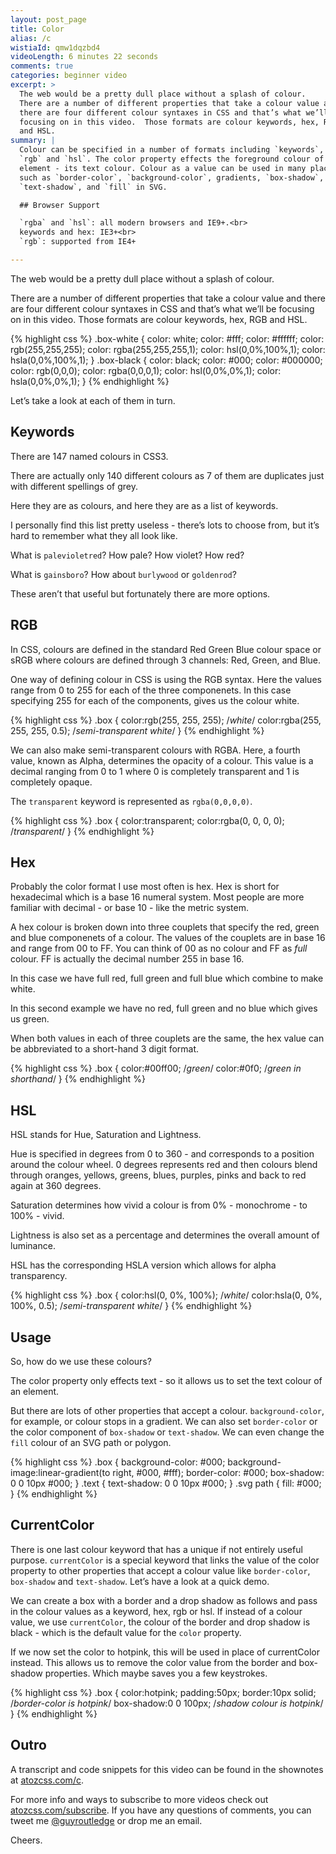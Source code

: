 ```yaml
---
layout: post_page
title: Color
alias: /c
wistiaId: qmw1dqzbd4
videoLength: 6 minutes 22 seconds
comments: true
categories: beginner video
excerpt: >
  The web would be a pretty dull place without a splash of colour.
  There are a number of different properties that take a colour value and
  there are four different colour syntaxes in CSS and that’s what we’ll be
  focusing on in this video.  Those formats are colour keywords, hex, RGB
  and HSL.
summary: |
  Colour can be specified in a number of formats including `keywords`, `hex`,
  `rgb` and `hsl`. The color property effects the foreground colour of an
  element - its text colour. Colour as a value can be used in many places
  such as `border-color`, `background-color`, gradients, `box-shadow`, 
  `text-shadow`, and `fill` in SVG.

  ## Browser Support

  `rgba` and `hsl`: all modern browsers and IE9+.<br>
  keywords and hex: IE3+<br>
  `rgb`: supported from IE4+

---
```


The web would be a pretty dull place without a splash of colour.

There are a number of different properties that take a colour value and
there are four different colour syntaxes in CSS and that’s what we’ll be
focusing on in this video.  Those formats are colour keywords, hex, RGB
and HSL.

{% highlight css %}
.box-white {
   color: white;
   color: #fff;
   color: #ffffff;
   color: rgb(255,255,255);
   color: rgba(255,255,255,1);
   color: hsl(0,0%,100%,1);
   color: hsla(0,0%,100%,1);
}
.box-black {
   color: black;
   color: #000;
   color: #000000;
   color: rgb(0,0,0);
   color: rgba(0,0,0,1);
   color: hsl(0,0%,0%,1);
   color: hsla(0,0%,0%,1);
}
{% endhighlight %}

Let’s take a look at each of them in turn.


## Keywords

There are 147 named colours in CSS3.

There are actually only 140 different colours as 7 of them are
duplicates just with different spellings of grey. 

Here they are as colours, and here they are as a list of keywords.

I personally find this list pretty useless - there’s lots to
choose from, but it’s hard to remember what they all look like.

What is `palevioletred`? How pale? How violet? How red?

What is `gainsboro`?
How about `burlywood` or `goldenrod`?

These aren’t that useful but fortunately there are more options.


## RGB

In CSS, colours are defined in the standard Red Green Blue colour space
or sRGB where colours are defined through 3 channels: Red, Green, and
Blue.

One way of defining colour in CSS is using the RGB syntax.  Here the
values range from 0 to 255 for each of the three componenets. In this case
specifying 255 for each of the components, gives us the colour white.

{% highlight css %}
.box {
	color:rgb(255, 255, 255); /*white*/
	color:rgba(255, 255, 255, 0.5); /*semi-transparent white*/
}
{% endhighlight %}

We can also make semi-transparent colours with RGBA. Here, a fourth
value, known as Alpha, determines the opacity of a colour. This value is
a decimal ranging from 0 to 1 where 0 is completely transparent and 1 is
completely opaque. 

The `transparent` keyword is represented as `rgba(0,0,0,0)`.

{% highlight css %}
.box {
	color:transparent;
	color:rgba(0, 0, 0, 0); /*transparent*/
}
{% endhighlight %}


## Hex

Probably the color format I use most often is hex. Hex is short for
hexadecimal which is a base 16 numeral system. Most people are more familiar
with decimal - or base 10 - like the metric system.

A hex colour is broken down into three couplets that specify the red,
green and blue componenets of a colour. The values of the couplets are
in base 16 and range from 00 to FF. You can think of 00 as no colour and
FF as *full* colour. FF is actually the decimal number 255 in base 16.

In this case we have full red, full green and full blue which combine to
make white.

In this second example we have no red, full green and no blue which gives us
green.

When both values in each of three couplets are the same, the hex value can be
abbreviated to a short-hand 3 digit format.

{% highlight css %}
.box {
	color:#00ff00; /*green*/
	color:#0f0; /*green in shorthand*/
}
{% endhighlight %}


## HSL

HSL stands for Hue, Saturation and Lightness. 

Hue is specified in degrees from 0 to 360 - and corresponds to
a position around the colour wheel. 0 degrees represents red and then
colours blend through oranges, yellows, greens, blues, purples, pinks 
and back to red again at 360 degrees.

Saturation determines how vivid a colour is from 0% - monochrome - to
100% - vivid.

Lightness is also set as a percentage and determines the overall
amount of luminance.

HSL has the corresponding HSLA version which allows for alpha
transparency.

{% highlight css %}
.box {
	color:hsl(0, 0%, 100%); /*white*/
	color:hsla(0, 0%, 100%, 0.5); /*semi-transparent white*/
}
{% endhighlight %}


## Usage

So, how do we use these colours?

The color property only effects text - so it allows us to set the text
colour of an element.

But there are lots of other properties that accept a colour.
`background-color`, for example, or colour stops in a gradient. We can
also set `border-color` or the color component of `box-shadow` or
`text-shadow`. We can even change the `fill` colour of an SVG path or
polygon.

{% highlight css %}
.box {
	background-color: #000;
	background-image:linear-gradient(to right, #000, #fff);
	border-color: #000;
	box-shadow: 0 0 10px #000;
}
.text {
	text-shadow: 0 0 10px #000;
}
.svg path {
	fill: #000;
}
{% endhighlight %}


## CurrentColor

There is one last colour keyword that has a unique if not entirely
useful purpose.  `currentColor` is a special keyword that links the
value of the color property to other properties that accept a colour
value like `border-color`, `box-shadow` and `text-shadow`. Let’s have
a look at a quick demo.

We can create a box with a border and a drop shadow as follows and pass
in the colour values as a keyword, hex, rgb or hsl. If instead of
a colour value, we use `currentColor`, the colour of the border and
drop shadow is black - which is the default value for the `color` property.

If we now set the color to hotpink, this will be used in place of
currentColor instead. This allows us to remove the color value from the
border and box-shadow properties. Which maybe saves you a few keystrokes.

{% highlight css %}
.box {
	color:hotpink;
	padding:50px;
	border:10px solid; /*border-color is hotpink*/
	box-shadow:0 0 100px; /*shadow colour is hotpink*/
}
{% endhighlight %}


## Outro

A transcript and code snippets for this video can be found in the
shownotes at [atozcss.com/c](http://www.atozcss.com/c).

For more info and ways to subscribe to more videos check out
[atozcss.com/subscribe](http://www.atozcss.com/subscribe).  If you have
any questions of comments, you can tweet me 
[@guyroutledge](http://www.twitter.com/guyroutledge) or drop me an email.

Cheers.


